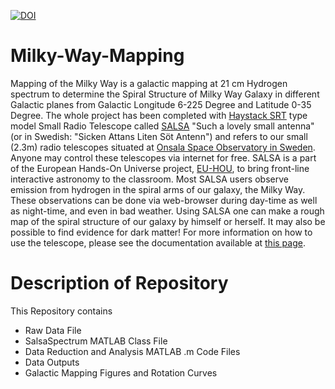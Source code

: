 

[![DOI](https://zenodo.org/badge/111517298.svg)](https://zenodo.org/badge/latestdoi/111517298)


# Milky-Way-Mapping
Mapping of the Milky Way is a galactic mapping at 21 cm Hydrogen spectrum to determine the Spiral Structure of Milky Way Galaxy in different Galactic planes from Galactic Longitude 6-225 Degree and Latitude 0-35 Degree. The whole project has been completed with [Haystack SRT](https://www.haystack.mit.edu/edu/undergrad/srt/SRT%20Projects/index.html) type model Small Radio Telescope called [SALSA](https://vale.oso.chalmers.se/salsa/welcome) "Such a lovely small antenna" (or in Swedish: "Sicken Attans Liten Söt Antenn") and refers to our small (2.3m) radio telescopes situated at [Onsala Space Observatory in Sweden](http://www.chalmers.se/en/researchinfrastructure/oso/Pages/default.aspx). Anyone may control these telescopes via internet for free. SALSA is a part of the European Hands-On Universe project, [EU-HOU](http://www.euhou.net/), to bring front-line interactive astronomy to the classroom. Most SALSA users observe emission from hydrogen in the spiral arms of our galaxy, the Milky Way. These observations can be done via web-browser during day-time as well as night-time, and even in bad weather. Using SALSA one can make a rough map of the spiral structure of our galaxy by himself or herself. It may also be possible to find evidence for dark matter! For more information on how to use the telescope, please see the documentation available at [this page](https://vale.oso.chalmers.se/salsa/node/3).
# Description of Repository
This Repository contains
* Raw Data File
* SalsaSpectrum MATLAB Class File
* Data Reduction and Analysis MATLAB .m Code Files
* Data Outputs
* Galactic Mapping Figures and Rotation Curves
